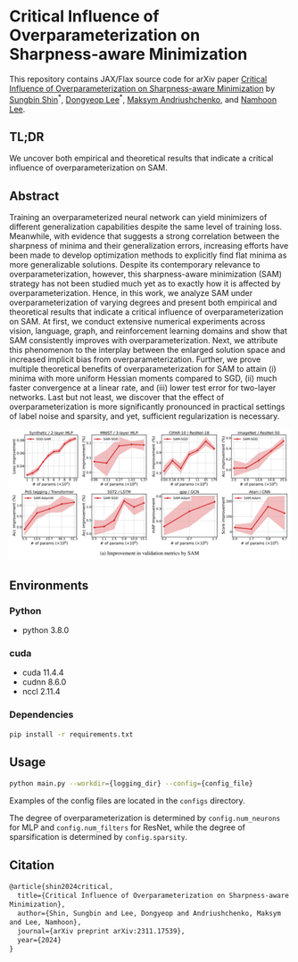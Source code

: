 # Critical Influence of Overparameterization on Sharpness-aware Minimization

This repository contains JAX/Flax source code for arXiv paper [Critical Influence of Overparameterization on Sharpness-aware Minimization](https://arxiv.org/abs/2311.17539) by [Sungbin Shin](https://ssbin4.github.io/)<sup>&ast;</sup>, [Dongyeop Lee](https://edong6768.github.io/)<sup>&ast;</sup>, [Maksym Andriushchenko](https://www.andriushchenko.me/), and [Namhoon Lee](https://namhoonlee.github.io/).

## TL;DR

We uncover both empirical and theoretical results that indicate a critical influence of overparameterization on SAM.

## Abstract

Training an overparameterized neural network can yield minimizers of different generalization capabilities despite the same level of training loss. Meanwhile, with evidence that suggests a strong correlation between the sharpness of minima and their generalization errors, increasing efforts have been made to develop optimization methods to explicitly find flat minima as more generalizable solutions. Despite its contemporary relevance to overparameterization, however, this sharpness-aware minimization (SAM) strategy has not been studied much yet as to exactly how it is affected by overparameterization. Hence, in this work, we analyze SAM under overparameterization of varying degrees and present both empirical and theoretical results that indicate a critical influence of overparameterization on SAM. At first, we conduct extensive numerical experiments across vision, language, graph, and reinforcement learning domains and show that SAM consistently improves with overparameterization. Next, we attribute this phenomenon to the interplay between the enlarged solution space and increased implicit bias from overparameterization. Further, we prove multiple theoretical benefits of overparameterization for SAM to attain (i) minima with more uniform Hessian moments compared to SGD, (ii) much faster convergence at a linear rate, and (iii) lower test error for two-layer networks. Last but not least, we discover that the effect of overparameterization is more significantly pronounced in practical settings of label noise and sparsity, and yet, sufficient regularization is necessary.

![fig](./figures/main.png)

## Environments

### Python
- python 3.8.0

### cuda
- cuda 11.4.4
- cudnn 8.6.0
- nccl 2.11.4

### Dependencies
```bash
pip install -r requirements.txt
```

## Usage
```bash
python main.py --workdir={logging_dir} --config={config_file}
```

Examples of the config files are located in the `configs` directory.

The degree of overparameterization is determined by `config.num_neurons` for MLP and `config.num_filters` for ResNet, while the degree of sparsification is determined by `config.sparsity`.

## Citation
```
@article{shin2024critical,
  title={Critical Influence of Overparameterization on Sharpness-aware Minimization},
  author={Shin, Sungbin and Lee, Dongyeop and Andriushchenko, Maksym and Lee, Namhoon},
  journal={arXiv preprint arXiv:2311.17539},
  year={2024}
}
```
